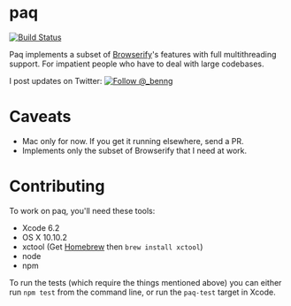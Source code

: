 # paq

[![Build Status](https://travis-ci.org/ben-ng/paq.svg?branch=master)](https://travis-ci.org/ben-ng/paq)

Paq implements a subset of [Browserify](http://browserify.org)'s features with full multithreading support. For impatient people who have to deal with large codebases.

I post updates on Twitter:
[![Follow @_benng](http://i.imgur.com/FImwJ9n.png)](https://twitter.com/_benng)

# Caveats

 * Mac only for now. If you get it running elsewhere, send a PR.
 * Implements only the subset of Browserify that I need at work.

# Contributing

To work on paq, you'll need these tools:

- Xcode 6.2
- OS X 10.10.2
- xctool (Get [Homebrew](http://brew.sh) then `brew install xctool`)
- node
- npm

To run the tests (which require the things mentioned above) you can either run `npm test` from the command line, or run the `paq-test` target in Xcode.

